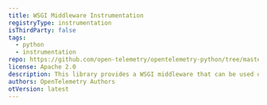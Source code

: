 ```yaml
---
title: WSGI Middleware Instrumentation
registryType: instrumentation
isThirdParty: false
tags:
  - python
  - instrumentation
repo: https://github.com/open-telemetry/opentelemetry-python/tree/master/ext/opentelemetry-ext-wsgi
license: Apache 2.0
description: This library provides a WSGI middleware that can be used on any WSGI framework (such as Django / Flask) to track requests timing through OpenTelemetry.
authors: OpenTelemetry Authors
otVersion: latest
---
```

